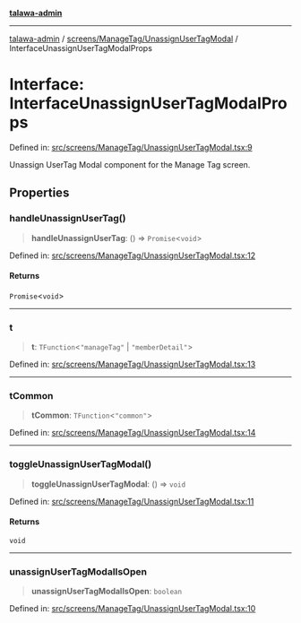 [**talawa-admin**](../../../../README.md)

***

[talawa-admin](../../../../README.md) / [screens/ManageTag/UnassignUserTagModal](../README.md) / InterfaceUnassignUserTagModalProps

# Interface: InterfaceUnassignUserTagModalProps

Defined in: [src/screens/ManageTag/UnassignUserTagModal.tsx:9](https://github.com/gautam-divyanshu/talawa-admin/blob/cfee07d9592eee1569f258baf49181c393e48f1b/src/screens/ManageTag/UnassignUserTagModal.tsx#L9)

Unassign UserTag Modal component for the Manage Tag screen.

## Properties

### handleUnassignUserTag()

> **handleUnassignUserTag**: () => `Promise`\<`void`\>

Defined in: [src/screens/ManageTag/UnassignUserTagModal.tsx:12](https://github.com/gautam-divyanshu/talawa-admin/blob/cfee07d9592eee1569f258baf49181c393e48f1b/src/screens/ManageTag/UnassignUserTagModal.tsx#L12)

#### Returns

`Promise`\<`void`\>

***

### t

> **t**: `TFunction`\<`"manageTag"` \| `"memberDetail"`\>

Defined in: [src/screens/ManageTag/UnassignUserTagModal.tsx:13](https://github.com/gautam-divyanshu/talawa-admin/blob/cfee07d9592eee1569f258baf49181c393e48f1b/src/screens/ManageTag/UnassignUserTagModal.tsx#L13)

***

### tCommon

> **tCommon**: `TFunction`\<`"common"`\>

Defined in: [src/screens/ManageTag/UnassignUserTagModal.tsx:14](https://github.com/gautam-divyanshu/talawa-admin/blob/cfee07d9592eee1569f258baf49181c393e48f1b/src/screens/ManageTag/UnassignUserTagModal.tsx#L14)

***

### toggleUnassignUserTagModal()

> **toggleUnassignUserTagModal**: () => `void`

Defined in: [src/screens/ManageTag/UnassignUserTagModal.tsx:11](https://github.com/gautam-divyanshu/talawa-admin/blob/cfee07d9592eee1569f258baf49181c393e48f1b/src/screens/ManageTag/UnassignUserTagModal.tsx#L11)

#### Returns

`void`

***

### unassignUserTagModalIsOpen

> **unassignUserTagModalIsOpen**: `boolean`

Defined in: [src/screens/ManageTag/UnassignUserTagModal.tsx:10](https://github.com/gautam-divyanshu/talawa-admin/blob/cfee07d9592eee1569f258baf49181c393e48f1b/src/screens/ManageTag/UnassignUserTagModal.tsx#L10)
